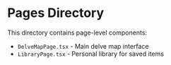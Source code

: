 # Pages Directory

This directory contains page-level components:

- `DelveMapPage.tsx` - Main delve map interface
- `LibraryPage.tsx` - Personal library for saved items